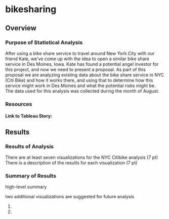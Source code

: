 # bikesharing

## Overview

### Purpose of Statistical Analysis 

After using a bike share service to travel around New York City with our friend Kate, we've come up with the idea to open a similar bike share service in Des Moines, Iowa.  Kate has found a potential angel investor for this project, and now we need to present a proposal.  As part of this proposal we are analyzing existing data about the bike share service in NYC (Citi Bike) and how it works there, and using that to determine how this service might work in Des Moines and what the potential risks might be.  The data used for this analysis was collected during the month of August.

### Resources

#### Link to Tableau Story:

## Results 

### Results of Analysis

There are at least seven visualizations for the NYC Citibike analysis (7 pt)
There is a description of the results for each visualization (7 pt)

### Summary of Results

high-level summary 

two additional visualizations are suggested for future analysis

1)
2)
